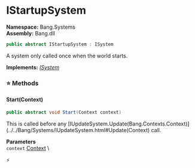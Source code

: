 # IStartupSystem

**Namespace:** Bang.Systems \
**Assembly:** Bang.dll

```csharp
public abstract IStartupSystem : ISystem
```

A system only called once when the world starts.

**Implements:** _[ISystem](../../Bang/Systems/ISystem.html)_

### ⭐ Methods
#### Start(Context)
```csharp
public abstract void Start(Context context)
```

This is called before any [IUpdateSystem.Update(Bang.Contexts.Context)](../../Bang/Systems/IUpdateSystem.html#Update(Context) call.

**Parameters** \
`context` [Context](../../Bang/Contexts/Context.html) \



⚡